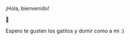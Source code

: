 ¡Hola, bienvenido!

💞️

Espero te gusten los gatitos y domir como a mi :)

<!---
Alessandra-77/Alessandra-77 is a ✨ special ✨ repository because its `README.md` (this file) appears on your GitHub profile.
You can click the Preview link to take a look at your changes.
--->
